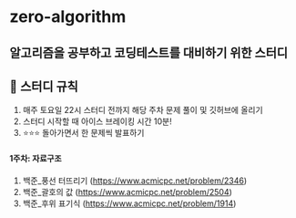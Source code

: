 # zero-algorithm
## 알고리즘을 공부하고 코딩테스트를 대비하기 위한 스터디

## 📌 스터디 규칙
1. 매주 토요일 22시 스터디 전까지 해당 주차 문제 풀이 및 깃허브에 올리기
2. 스터디 시작할 때 아이스 브레이킹 시간 10분!
3. ⭐️⭐️⭐️ 돌아가면서 한 문제씩 발표하기

#### 1주차: 자료구조
1. 백준_풍선 터뜨리기 (https://www.acmicpc.net/problem/2346)
2. 백준_괄호의 값 (https://www.acmicpc.net/problem/2504)
3. 백준_후위 표기식 (https://www.acmicpc.net/problem/1914)
